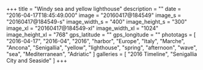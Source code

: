 +++
title = "Windy sea and yellow lighthouse"
description = ""
date = "2016-04-17T18:45:49.000"
image = "20160417@184549"
image_s = "20160417@184549-s"
image_width_s = "400"
image_height_s = "300"
image_xl = "20160417@184549-xl"
image_width_xl = "1024"
image_height_xl = "768"
gps_latitude = ""
gps_longitude = ""
phototags = [ "2016-04-17", "2016-04", "2016", "harbor", "Europe", "Italy", "Marche", "Ancona", "Senigallia", "yellow", "lighthouse", "spring", "afternoon", "wave", "sea", "Mediterranean", "Adriatic" ]
galleries = [ "2016 Timeline", "Senigallia City and Seaside" ]
+++
